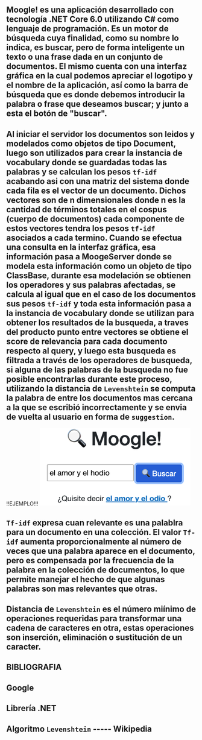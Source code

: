 ## Moogle! es una aplicación desarrollado con tecnología .NET Core 6.0 utilizando C# como lenguaje de programación. Es un motor de búsqueda cuya finalidad, como su nombre lo indica, es buscar, pero de forma inteligente un texto o una frase dada en un conjunto de documentos. El mismo cuenta con una interfaz gráfica en la cual podemos apreciar el logotipo y el nombre de la aplicación, así como la barra de búsqueda que es donde debemos introducir la palabra o frase que deseamos buscar; y junto a esta el botón de "buscar".

## Al iniciar el servidor los documentos son leidos y modelados como objetos de tipo Document, luego son utilizados para crear la instancia de vocabulary donde se guardadas todas las palabras y se calculan los pesos `tf-idf` acabando asi con una matriz del sistema donde cada fila es el vector de un documento. Dichos vectores son de n dimensionales donde n es la cantidad de términos totales en el cospus (cuerpo de documentos) cada componente de estos vectores tendra los pesos `tf-idf` asociados a cada termino. Cuando se efectua una consulta en la interfaz gráfica, esa información pasa a MoogeServer donde se modela esta información como un objeto de tipo ClassBase, durante esa modelación se obtienen los operadores y sus palabras afectadas, se calcula al igual que en el caso de los documentos sus pesos `tf-idf` y toda esta información pasa a la instancia de vocabulary donde se utilizan para obtener los resultados de la busqueda, a traves del producto punto entre vectores se obtiene el score de relevancia para cada documento respecto al query, y luego esta busqueda es filtrada a través de los operadores de busqueda, si alguna de las palabras de la busqueda no fue posible encontrarlas durante este proceso, utilizando la distancia de `Levenshtein` se computa la palabra de entre los documentos mas cercana a la que se escribió incorrectamente y se envia de vuelta al usuario en forma de `suggestion`.

!!EJEMPLO!!!
![](Suggestion.png)

## `Tf-idf` expresa cuan relevante es una palablra para un documento en una colección. El valor `Tf-idf` aumenta proporcionalmente al número de veces que una palabra aparece en el documento, pero es compensada por la frecuencia de la palabra en la colección de documentos, lo que permite manejar el hecho de que algunas palabras son mas relevantes que otras.

## Distancia de `Levenshtein` es el número miínimo de operaciones requeridas para transformar una cadena de caracteres en otra, estas operaciones son inserción, eliminación o sustitución de un caracter.

## BIBLIOGRAFIA

## Google

## Librería .NET

## Algoritmo `Levenshtein` ----- Wikipedia
